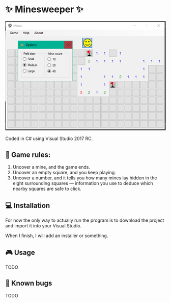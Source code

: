 # :sparkles: Minesweeper :sparkles:

![ss](https://raw.githubusercontent.com/ivan-ristovic/mines/master/screenshots/2017-03-17.PNG)

Coded in C# using Visual Studio 2017 RC.

## :page_facing_up: Game rules:
1. Uncover a mine, and the game ends.
2. Uncover an empty square, and you keep playing.
3. Uncover a number, and it tells you how many mines lay hidden in the eight surrounding squares — information you use to deduce which nearby squares are safe to click.

## :computer: Installation
For now the only way to actually run the program is to download the project and import it into your Visual Studio.

When I finish, I will add an installer or something.

## :video_game: Usage
TODO

## :bug: Known bugs
TODO
